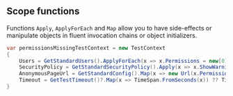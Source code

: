 ## Scope functions

Functions `Apply`, `ApplyForEach` and `Map` allow you to have side-effects or manipulate objects in fluent invocation chains or object initializers.

```csharp
var permissionsMissingTestContext = new TestContext
{
    Users = GetStandardUsers().ApplyForEach(x => x.Permissions = new[0]),
    SecurityPolicy = GetStandardSecurityPolicy().Apply(x => x.ShowWarningWhenPermissionsMissing = true),
    AnonymousPageUrl = GetStandardConfig().Map(x => new Url(x.PermissionsMissingScreenUrl))
    Timeout = GetTestTimeout()?.Map(x => TimeSpan.FromSeconds(x)) ?? TimeSpan.FromSeconds(30)
}
```